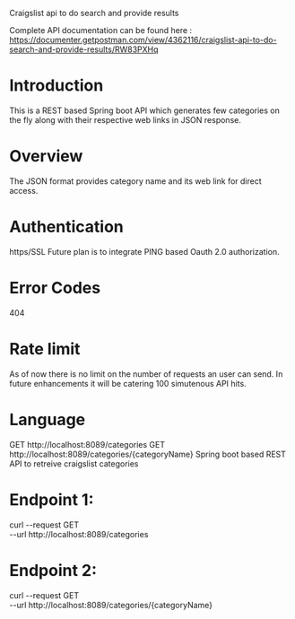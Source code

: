 Craigslist api to do search and provide results

Complete API documentation can be found here : https://documenter.getpostman.com/view/4362116/craigslist-api-to-do-search-and-provide-results/RW83PXHq

# Introduction
This is a REST based Spring boot API which generates few categories on the fly along with their respective web links in JSON response.

# Overview
The JSON format provides category name and its web link for direct access.

# Authentication
https/SSL Future plan is to integrate PING based Oauth 2.0 authorization.

# Error Codes
404

# Rate limit
As of now there is no limit on the number of requests an user can send. In future enhancements it will be catering 100 simutenous API hits.

# Language
GET http://localhost:8089/categories
GET http://localhost:8089/categories/{categoryName}
Spring boot based REST API to retreive craigslist categories

# Endpoint 1:
curl --request GET \
  --url http://localhost:8089/categories

# Endpoint 2:
curl --request GET \
  --url http://localhost:8089/categories/{categoryName}
